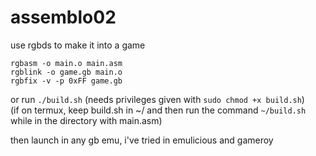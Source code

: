 # assemblo02

use rgbds to make it into a game

``rgbasm -o main.o main.asm``\
``rgblink -o game.gb main.o``\
``rgbfix -v -p 0xFF game.gb``

or run ``./build.sh`` (needs privileges given with ``sudo chmod +x build.sh``)\
(if on termux, keep build.sh in ~/ and then run the command ``~/build.sh`` while in the directory with main.asm)

then launch in any gb emu, i've tried in emulicious and gameroy
